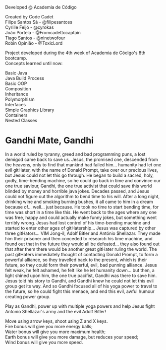 Developed @ Academia de Código

Created by Code Cadet<br>
Filipe Santos Sá - @filipesantoss<br>
Cyrille Feijó - @cyrokas<br>
João Portela - @Fromcadettocaptain<br>
Tiago Santos - @ninetwofour<br>
Robin Opinião - @ToxicLord<br>

Project developed during the 4th week of Academia de Código's 8th bootcamp.<br>
Concepts learned until now:

Basic Java<br>
Java Build Process<br>
Basic OOP<br>
Composition<br>
Inheritance<br>
Polymorphism<br>
Interfaces<br>
Simple Graphics Library<br>
Containers<br>
Nested Classes<br>



# Gandhi Mate, Gandhi

In a world ruled by tyranny, greed and bad programming puns, a lost demigod came back to save us.
Jesus, the promised one, descended from the heavens, only to find that mankind had failed him... humanity had let one evil gitHater, with the name of Donald Prompt, take over our precious lives, but Jesus could not let this go through.
He began to build a sacred, holy, godly, time-bending machine, so he could go back in time and convince our one true saviour, Gandhi, the one true activist that could save this world blinded by money and horrible java jokes.
Decades passed, and Jesus could not figure out the algorithm to bend time to his will.
After a long night, drinking wine and smoking burning bushes, it all came to him in a dream because of...  well... just because.
He took no time to start bending time, for time was short in a time like this.
He went back to the ages where any one was free, happy and could actually make funny jokes, but something went terribly wrong.
Jesus had lost control of his time-bending machine and started to enter other ages of gitHatership...  Jesus was captured by other three gitHators...  VIM Jong-il, Adolf Bitler and António $hellazar.
They made him their prisoner and then conceded to research his time machine, and found out that in the future they would all be defeated... they also found out that after them there would be another great gitHater ruling the world.
The past gitHaters immediately thought of contacting Donald Prompt, to form a powerful alliance, so they travelled back to the present, which is their future, so they could form their powerful, evil, bad punning alliance.
Jesus felt weak, he felt ashamed, he felt like he let humanity down... but then, a light shined upon him, the one true pacifist, Gandhi was there to save him.
Jesus told his story to Gandhi, and Gandhi knew he could not let this evil group get its way.
And so Gandhi focused all of his yoga power to travel to the future, so he could fight this menace, and end this evil, awful humour creating power group.



Play as  Gandhi, power up with multiple yoga powers and help Jesus fight Antonio Shellazar's army and the evil Adolf Bitler!

Move using arrow keys, shoot using Z and X keys.<br>
Fire bonus will give you more energy balls;<br>
Water bonus will give you more maximum health;<br>
Earth bonus will give you more damage, but reduces your speed;<br>
Wind bonus will give you more speed.

